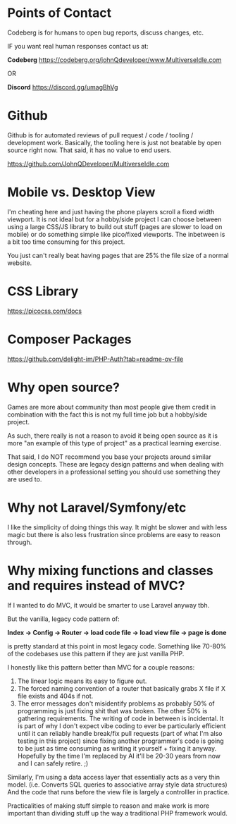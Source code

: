 # Points of Contact

Codeberg is for humans to open bug reports, discuss changes, etc.

IF you want real human responses contact us at:

**Codeberg**
https://codeberg.org/johnQdeveloper/www.MultiverseIdle.com

OR

**Discord**
https://discord.gg/umagBhVg


# Github

Github is for automated reviews of pull request / code / tooling / development work. Basically, the tooling here is just not beatable by open source right now. That said, it has no value to end users.

https://github.com/JohnQDeveloper/MultiverseIdle.com

# Mobile vs. Desktop View

I'm cheating here and just having the phone players scroll a fixed width viewport. It is not ideal but for a hobby/side project I can choose between using a large CSS/JS library to build out stuff (pages are slower to load on mobile) or do something simple like pico/fixed viewports. The inbetween is a bit too time consuming for this project.

You just can't really beat having pages that are 25% the file size of a normal website.

# CSS Library

https://picocss.com/docs

# Composer Packages

https://github.com/delight-im/PHP-Auth?tab=readme-ov-file


# Why open source?

Games are more about community than most people give them credit in combination with the fact this is not my full time job but a hobby/side project.

As such, there really is not a reason to avoid it being open source as it is more "an example of this type of project" as a practical learning exercise.

That said, I do NOT recommend you base your projects around similar design concepts. These are legacy design patterns and when dealing with other developers in a professional setting you should use something they are used to.

# Why not Laravel/Symfony/etc

I like the simplicity of doing things this way. It might be slower and with less magic but there is also less frustration since problems are easy to reason through.

# Why mixing functions and classes and requires instead of MVC?

If I wanted to do MVC, it would be smarter to use Laravel anyway tbh.

But the vanilla, legacy code pattern of:

**Index -> Config -> Router -> load code file -> load view file -> page is done**

is pretty standard at this point in most legacy code. Something like 70-80% of the codebases use this pattern if they are just vanilla PHP.

I honestly like this pattern better than MVC for a couple reasons:

1) The linear logic means its easy to figure out.
2) The forced naming convention of a router that basically grabs X file if X file exists and 404s if not.
3) The error messages don't misidentify problems as probably 50% of programming is just fixing shit that was broken. The other 50% is gathering requirements. The writing of code in between is incidental. It is part of why I don't expect vibe coding to ever be particularly efficient until it can reliably handle break/fix pull requests (part of what I'm also testing in this project) since fixing another programmer's code is going to be just as time consuming as writing it yourself + fixing it anyway. Hopefully by the time I'm replaced by AI it'll be 20-30 years from now and I can safely retire. ;)


Similarly, I'm using a data access layer that essentially acts as a very thin model. (i.e. Converts SQL queries to associative array style data structures) And the code that runs before the view file is largely a controlller in practice.

Practicalities of making stuff simple to reason and make work is more important than dividing stuff up the way a traditional PHP framework would.
